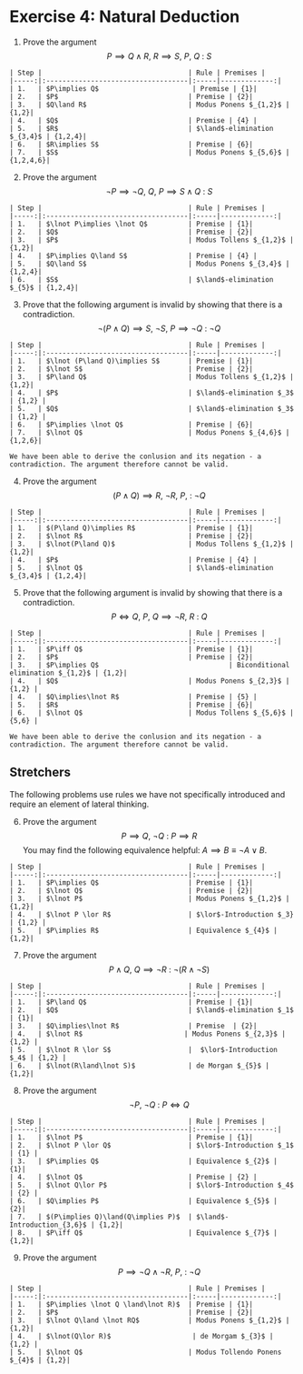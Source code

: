 # Exercise 4: Natural Deduction

1. Prove the argument
$$P\implies Q\land R,\ R\implies S,\ P,\ Q\ :\ S$$

```{dropdown} **Solution**   
| Step |                                    | Rule | Premises |
|-----:|:-----------------------------------|:-----|-------------:|
| 1.   | $P\implies Q$                       | Premise | {1}|
| 2.   | $P$                                | Premise | {2}|
| 3.   | $Q\land R$                         | Modus Ponens $_{1,2}$ | {1,2}|
| 4.   | $Q$                                | Premise | {4} |
| 5.   | $R$                                | $\land$-elimination $_{3,4}$ | {1,2,4}|
| 6.   | $R\implies S$                      | Premise | {6}|
| 7.   | $S$                                | Modus Ponens $_{5,6}$ | {1,2,4,6}|
```

2. Prove the argument
$$\lnot P\implies \lnot Q,\ Q,\ P\implies S\land Q\ :\ S $$

```{dropdown} **Solution**   
| Step |                                    | Rule | Premises |
|-----:|:-----------------------------------|:-----|-------------:|
| 1.   | $\lnot P\implies \lnot Q$          | Premise | {1}|
| 2.   | $Q$                                | Premise | {2}|
| 3.   | $P$                                | Modus Tollens $_{1,2}$ | {1,2}|
| 4.   | $P\implies Q\land S$               | Premise | {4} |
| 5.   | $Q\land S$                         | Modus Ponens $_{3,4}$ | {1,2,4}|
| 6.   | $S$                                | $\land$-elimination $_{5}$ | {1,2,4}|
```

3. Prove that the following argument is invalid by showing that there is a contradiction.
$$\lnot(P\land Q)\implies S,\ \lnot S,\ P\implies\lnot Q\ :\ \lnot Q$$

```{dropdown} **Solution**   
| Step |                                    | Rule | Premises |
|-----:|:-----------------------------------|:-----|-------------:|
| 1.   | $\lnot (P\land Q)\implies S$       | Premise | {1}|
| 2.   | $\lnot S$                          | Premise | {2}|
| 3.   | $P\land Q$                         | Modus Tollens $_{1,2}$ | {1,2}|
| 4.   | $P$                                | $\land$-elimination $_3$ | {1,2} |
| 5.   | $Q$                                | $\land$-elimination $_3$ | {1,2} |
| 6.   | $P\implies \lnot Q$                | Premise | {6}|
| 7.   | $\lnot Q$                          | Modus Ponens $_{4,6}$ | {1,2,6}|

We have been able to derive the conlusion and its negation - a contradiction. The argument therefore cannot be valid.
```

4. Prove the argument
$$(P\land Q)\implies R,\ \lnot R,\ P,\ :\ \lnot Q$$

```{dropdown} **Solution**   
| Step |                                    | Rule | Premises |
|-----:|:-----------------------------------|:-----|-------------:|
| 1.   | $(P\land Q)\implies R$             | Premise | {1}|
| 2.   | $\lnot R$                          | Premise | {2}|
| 3.   | $\lnot(P\land Q)$                  | Modus Tollens $_{1,2}$ | {1,2}|
| 4.   | $P$                                | Premise | {4} |
| 5.   | $\lnot Q$                          | $\land$-elimination $_{3,4}$ | {1,2,4}|
```

5. Prove that the following argument is invalid by showing that there is a contradiction.
$$P\iff Q,\ P,\ Q\implies\lnot R,\ R\ :\ Q$$

```{dropdown} **Solution**   
| Step |                                    | Rule | Premises |
|-----:|:-----------------------------------|:-----|-------------:|
| 1.   | $P\iff Q$                          | Premise | {1}|
| 2.   | $P$                                | Premise | {2}|
| 3.   | $P\implies Q$                                | Biconditional elimination $_{1,2}$ | {1,2}|
| 4.   | $Q$                                | Modus Ponens $_{2,3}$ | {1,2} |
| 4.   | $Q\implies\lnot R$                 | Premise | {5} |
| 5.   | $R$                                | Premise | {6}|
| 6.   | $\lnot Q$                          | Modus Tollens $_{5,6}$ | {5,6} |

We have been able to derive the conlusion and its negation - a contradiction. The argument therefore cannot be valid.
```

## Stretchers

The following problems use rules we have not specifically introduced and require an element of lateral thinking.

6. Prove the argument
$$P\implies Q,\ \lnot Q\ :\ P\implies R$$
You may find the following equivalence helpful: $A\implies B \equiv \lnot A \lor B$.

```{dropdown} **Solution**   
| Step |                                    | Rule | Premises |
|-----:|:-----------------------------------|:-----|-------------:|
| 1.   | $P\implies Q$                      | Premise | {1}|
| 2.   | $\lnot Q$                          | Premise | {2}|
| 3.   | $\lnot P$                          | Modus Ponens $_{1,2}$ | {1,2}|
| 4.   | $\lnot P \lor R$                   | $\lor$-Introduction $_3} | {1,2} |
| 5.   | $P\implies R$                      | Equivalence $_{4}$ | {1,2}|
```

7. Prove the argument
$$P\land Q,\ Q\implies\lnot R\ :\ \lnot(R\land\lnot S)$$

```{dropdown} **Solution**   
| Step |                                    | Rule | Premises |
|-----:|:-----------------------------------|:-----|-------------:|
| 1.   | $P\land Q$                         | Premise | {1}|
| 2.   | $Q$                                | $\land$-elimination $_1$ | {1}|
| 3.   | $Q\implies\lnot R$                 | Premise  | {2}|
| 4.   | $\lnot R$                         | Modus Ponens $_{2,3}$ | {1,2} |
| 5.   | $\lnot R \lor S$                   |  $\lor$-Introduction $_4$ | {1,2} |
| 6.   | $\lnot(R\land\lnot S)$             | de Morgan $_{5}$ | {1,2}|
```

8. Prove the argument
$$\lnot P,\ \lnot Q\ :\ P\iff Q$$

```{dropdown} **Solution**   
| Step |                                    | Rule | Premises |
|-----:|:-----------------------------------|:-----|-------------:|
| 1.   | $\lnot P$                          | Premise | {1}|
| 2.   | $\lnot P \lor Q$                   | $\lor$-Introduction $_1$ | {1} |
| 3.   | $P\implies Q$                      | Equivalence $_{2}$ | {1}|
| 4.   | $\lnot Q$                          | Premise | {2} |
| 5.   | $\lnot Q\lor P$                    | $\lor$-Introduction $_4$ | {2} |
| 6.   | $Q\implies P$                      | Equivalence $_{5}$ | {2}|
| 7.   | $(P\implies Q)\land(Q\implies P)$  | $\land$-Introduction_{3,6}$ | {1,2}|
| 8.   | $P\iff Q$                          | Equivalence $_{7}$ | {1,2}|
```

9. Prove the argument
$$P\implies \lnot Q \land\lnot R,\ P,\ :\ \lnot Q$$

```{dropdown} **Solution**   
| Step |                                    | Rule | Premises |
|-----:|:-----------------------------------|:-----|-------------:|
| 1.   | $P\implies \lnot Q \land\lnot R)$  | Premise | {1}|
| 2.   | $P$                                | Premise | {2}|
| 3.   | $\lnot Q\land \lnot RQ$            | Modus Ponens $_{1,2}$ | {1,2}|
| 4.   | $\lnot(Q\lor R)$                    | de Morgam $_{3}$ | {1,2} |
| 5.   | $\lnot Q$                          | Modus Tollendo Ponens $_{4}$ | {1,2}|
```